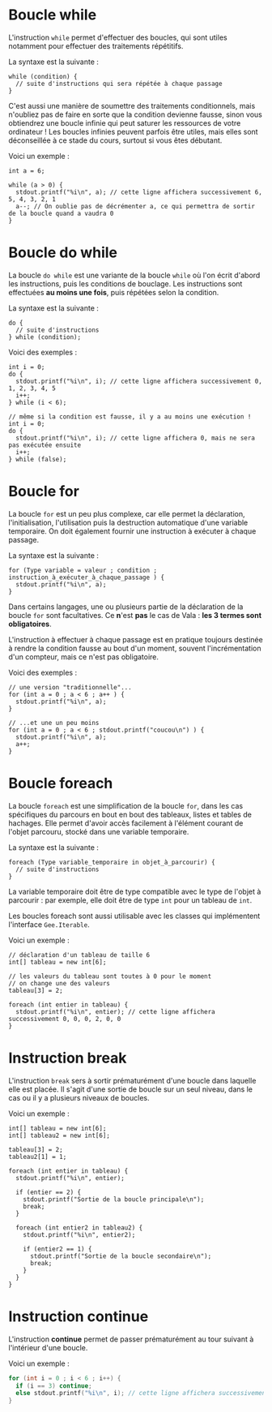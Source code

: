 # Boucle while

L'instruction `while` permet d'effectuer des boucles, qui sont utiles notamment pour effectuer des traitements répétitifs.

La syntaxe est la suivante :
```vala
while (condition) {
  // suite d'instructions qui sera répétée à chaque passage
}
```

C'est aussi une manière de soumettre des traitements conditionnels, mais n'oubliez pas de faire en sorte que la condition devienne fausse, sinon vous obtiendrez une boucle infinie qui peut saturer les ressources de votre ordinateur ! Les boucles infinies peuvent parfois être utiles, mais elles sont déconseillée à ce stade du cours, surtout si vous êtes débutant.

Voici un exemple :
```vala
int a = 6;

while (a > 0) {
  stdout.printf("%i\n", a); // cette ligne affichera successivement 6, 5, 4, 3, 2, 1
  a--; // On oublie pas de décrémenter a, ce qui permettra de sortir de la boucle quand a vaudra 0
}
```
# Boucle do while

La boucle `do while` est une variante de la boucle `while` où l'on écrit d'abord les instructions, puis les conditions de bouclage. Les instructions sont effectuées **au moins une fois**, puis répétées selon la condition.

La syntaxe est la suivante :
```vala
do {
  // suite d'instructions
} while (condition);
```
Voici des exemples :
```vala
int i = 0;
do {
  stdout.printf("%i\n", i); // cette ligne affichera successivement 0, 1, 2, 3, 4, 5
  i++;
} while (i < 6);

// même si la condition est fausse, il y a au moins une exécution !
int i = 0;
do {
  stdout.printf("%i\n", i); // cette ligne affichera 0, mais ne sera pas exécutée ensuite
  i++;
} while (false);
```

# Boucle for

La boucle `for` est un peu plus complexe, car elle permet la déclaration, l'initialisation, l'utilisation puis la destruction automatique d'une variable temporaire. On doit également fournir une instruction à exécuter à chaque passage.

La syntaxe est la suivante :
```vala
for (Type variable = valeur ; condition ; instruction_à_exécuter_à_chaque_passage ) {
  stdout.printf("%i\n", a);
}
```

Dans certains langages, une ou plusieurs partie de la déclaration de la boucle `for` sont facultatives. Ce **n**'est **pas** le cas de Vala : **les 3 termes sont obligatoires**.

L'instruction à effectuer à chaque passage est en pratique toujours destinée à rendre la condition fausse au bout d'un moment, souvent l'incrémentation d'un compteur, mais ce n'est pas obligatoire.

Voici des exemples :
```vala
// une version "traditionnelle"...
for (int a = 0 ; a < 6 ; a++ ) {
  stdout.printf("%i\n", a);
}

// ...et une un peu moins
for (int a = 0 ; a < 6 ; stdout.printf("coucou\n") ) {
  stdout.printf("%i\n", a);
  a++;
}
```

# Boucle foreach

La boucle `foreach` est une simplification de la boucle `for`, dans les cas spécifiques du parcours en bout en bout des tableaux, listes et tables de hachages. Elle permet d'avoir accès facilement à l'élément courant de l'objet parcouru, stocké dans une variable temporaire.

La syntaxe est la suivante :
```vala
foreach (Type variable_temporaire in objet_à_parcourir) {
  // suite d'instructions
}
```

La variable temporaire doit être de type compatible avec le type de l'objet à parcourir : par exemple, elle doit être de type `int` pour un tableau de `int`.

Les boucles foreach sont aussi utilisable avec les classes qui implémentent l'interface `Gee.Iterable`.

Voici un exemple :
```vala
// déclaration d'un tableau de taille 6
int[] tableau = new int[6];

// les valeurs du tableau sont toutes à 0 pour le moment
// on change une des valeurs
tableau[3] = 2;

foreach (int entier in tableau) {
  stdout.printf("%i\n", entier); // cette ligne affichera successivement 0, 0, 0, 2, 0, 0
}
```

# Instruction break

L'instruction `break` sers à sortir prématurément d'une boucle dans laquelle elle est placée. Il s'agit d'une sortie de boucle sur un seul niveau, dans le cas ou il y a plusieurs niveaux de boucles.

Voici un exemple :
```vala
int[] tableau = new int[6];
int[] tableau2 = new int[6];

tableau[3] = 2;
tableau2[1] = 1;

foreach (int entier in tableau) {
  stdout.printf("%i\n", entier);

  if (entier == 2) {
    stdout.printf("Sortie de la boucle principale\n");
    break;
  }

  foreach (int entier2 in tableau2) {
    stdout.printf("%i\n", entier2);

    if (entier2 == 1) {
      stdout.printf("Sortie de la boucle secondaire\n");
      break;
    }
  }
}
```

# Instruction continue

L'instruction **continue** permet de passer prématurément au tour suivant à l'intérieur d'une boucle.

Voici un exemple :
```c
for (int i = 0 ; i < 6 ; i++) {
  if (i == 3) continue;
  else stdout.printf("%i\n", i); // cette ligne affichera successivement 0, 1, 2, 4, 5
}
```
